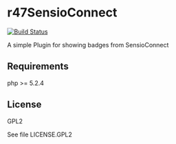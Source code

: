 r47SensioConnect
================

[![Build Status](https://secure.travis-ci.org/robo47/r47SensioConnect.png)](robo47/r47SensioConnect)

A simple Plugin for showing badges from SensioConnect

Requirements
------------

php >= 5.2.4

License
-------

GPL2

See file LICENSE.GPL2
